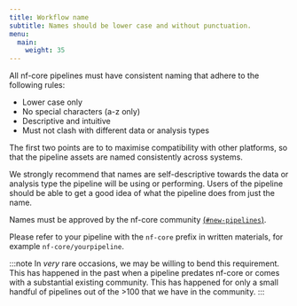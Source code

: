 ```yaml
---
title: Workflow name
subtitle: Names should be lower case and without punctuation.
menu:
  main:
    weight: 35
---
```


All nf-core pipelines must have consistent naming that adhere to the following rules:

- Lower case only
- No special characters (a-z only)
- Descriptive and intuitive
- Must not clash with different data or analysis types

The first two points are to to maximise compatibility with other platforms,
so that the pipeline assets are named consistently across systems.

We strongly recommend that names are self-descriptive towards the data or analysis type the pipeline will be using or performing.
Users of the pipeline should be able to get a good idea of what the pipeline does from just the name.

Names must be approved by the nf-core community [(`#new-pipelines`)](https://nfcore.slack.com/archives/CE6SDEDAA).

Please refer to your pipeline with the `nf-core` prefix in written materials, for example `nf-core/yourpipeline`.

:::note
In _very_ rare occasions, we may be willing to bend this requirement. This has happened in the past when
a pipeline predates nf-core or comes with a substantial existing community.
This has happened for only a small handful of pipelines out of the >100 that we have in the community.
:::
